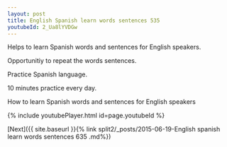 ```yaml
---
layout: post
title: English Spanish learn words sentences 535 
youtubeId: 2_Ua8lYVDGw
---
```

 
 
Helps to learn Spanish words and sentences for English speakers.

Opportunitiy to repeat the words sentences. 

Practice Spanish language. 
 
10 minutes practice every day. 
 
How to learn Spanish words and sentences for English speakers 
 
{% include youtubePlayer.html id=page.youtubeId %}
 
 
[Next]({{ site.baseurl }}{% link  split2/_posts/2015-06-19-English spanish learn words sentences 635 .md%})
 
